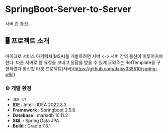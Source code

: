 # SpringBoot-Server-to-Server
서버 간 통신


## 🖥️ 프로젝트 소개
마이크로 서비스 아키텍처(MSA)를 개발하려면 서버 <-> 서버 간의 통신이 이루어져야 한다.
다른 서버로 웹 요청을 보내고 응답을 받을 수 있게 도와주는 RetTemplate을 구현하였다
통신할 타겟 프로젝트(서버)(https://github.com/daisy035510/spring-wiki)
<br>


### ⚙️ 개발 환경
- `JDK 17`
- **IDE** : Intellij IDEA 2022.3.3
- **Framework** : Springboot 2.5.6
- **Database** : mariadb 10.11.2
- **SQL** : Spring Data JPA
- **Build** : Gradle 7.6.1

